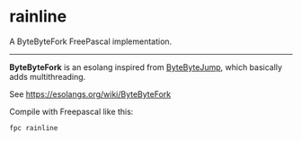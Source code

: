 # rainline

A ByteByteFork FreePascal implementation.

-----

**ByteByteFork** is an esolang inspired from [ByteByteJump](https://esolangs.org/wiki/ByteByteJump), which basically adds multithreading.

See https://esolangs.org/wiki/ByteByteFork

Compile with Freepascal like this:

```
fpc rainline
```
